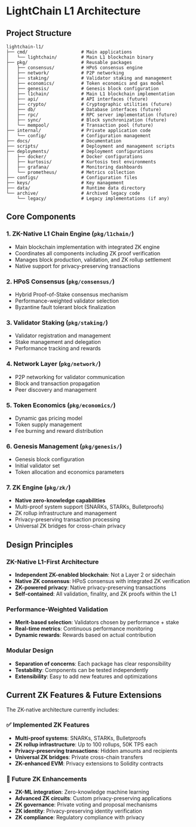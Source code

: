 # LightChain L1 Architecture

## Project Structure

```
lightchain-l1/
├── cmd/                    # Main applications
│   └── lightchain/         # Main L1 blockchain binary
├── pkg/                    # Reusable packages
│   ├── consensus/          # HPoS consensus engine
│   ├── network/            # P2P networking
│   ├── staking/            # Validator staking and management
│   ├── economics/          # Token economics and gas model
│   ├── genesis/            # Genesis block configuration
│   ├── l1chain/            # Main L1 blockchain implementation
│   ├── api/                # API interfaces (future)
│   ├── crypto/             # Cryptographic utilities (future)
│   ├── db/                 # Database interfaces (future)
│   ├── rpc/                # RPC server implementation (future)
│   ├── sync/               # Block synchronization (future)
│   └── mempool/            # Transaction pool (future)
├── internal/               # Private application code
│   └── config/             # Configuration management
├── docs/                   # Documentation
├── scripts/                # Deployment and management scripts
├── deployments/            # Deployment configurations
│   ├── docker/             # Docker configurations
│   ├── kurtosis/           # Kurtosis test environments
│   ├── grafana/            # Monitoring dashboards
│   └── prometheus/         # Metrics collection
├── configs/                # Configuration files
├── keys/                   # Key management
├── data/                   # Runtime data directory
└── archive/                # Archived legacy code
    └── legacy/             # Legacy implementations (if any)
```

## Core Components

### 1. ZK-Native L1 Chain Engine (`pkg/l1chain/`)
- Main blockchain implementation with integrated ZK engine
- Coordinates all components including ZK proof verification
- Manages block production, validation, and ZK rollup settlement
- Native support for privacy-preserving transactions

### 2. HPoS Consensus (`pkg/consensus/`)
- Hybrid Proof-of-Stake consensus mechanism
- Performance-weighted validator selection
- Byzantine fault tolerant block finalization

### 3. Validator Staking (`pkg/staking/`)
- Validator registration and management
- Stake management and delegation
- Performance tracking and rewards

### 4. Network Layer (`pkg/network/`)
- P2P networking for validator communication
- Block and transaction propagation
- Peer discovery and management

### 5. Token Economics (`pkg/economics/`)
- Dynamic gas pricing model
- Token supply management
- Fee burning and reward distribution

### 6. Genesis Management (`pkg/genesis/`)
- Genesis block configuration
- Initial validator set
- Token allocation and economics parameters

### 7. ZK Engine (`pkg/zk/`)
- **Native zero-knowledge capabilities**
- Multi-proof system support (SNARKs, STARKs, Bulletproofs)
- ZK rollup infrastructure and management
- Privacy-preserving transaction processing
- Universal ZK bridges for cross-chain privacy

## Design Principles

### ZK-Native L1-First Architecture
- **Independent ZK-enabled blockchain**: Not a Layer 2 or sidechain
- **Native ZK consensus**: HPoS consensus with integrated ZK verification
- **ZK-powered privacy**: Native privacy-preserving transactions
- **Self-contained**: All validation, finality, and ZK proofs within the L1

### Performance-Weighted Validation
- **Merit-based selection**: Validators chosen by performance + stake
- **Real-time metrics**: Continuous performance monitoring
- **Dynamic rewards**: Rewards based on actual contribution

### Modular Design
- **Separation of concerns**: Each package has clear responsibility
- **Testability**: Components can be tested independently
- **Extensibility**: Easy to add new features and optimizations

## Current ZK Features & Future Extensions

The ZK-native architecture currently includes:

### **✅ Implemented ZK Features**
- **Multi-proof systems**: SNARKs, STARKs, Bulletproofs
- **ZK rollup infrastructure**: Up to 100 rollups, 50K TPS each
- **Privacy-preserving transactions**: Hidden amounts and recipients
- **Universal ZK bridges**: Private cross-chain transfers
- **ZK-enhanced EVM**: Privacy extensions to Solidity contracts

### **🔮 Future ZK Enhancements**
- **ZK-ML integration**: Zero-knowledge machine learning
- **Advanced ZK circuits**: Custom privacy-preserving applications
- **ZK governance**: Private voting and proposal mechanisms
- **ZK identity**: Privacy-preserving identity verification
- **ZK compliance**: Regulatory compliance with privacy